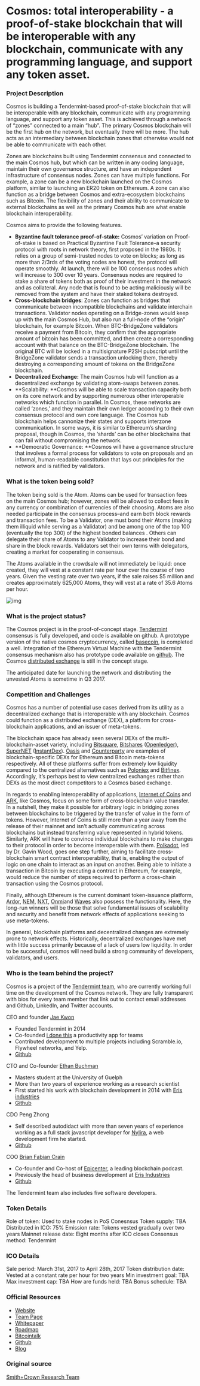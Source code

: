 # Cosmos: total interoperability - a proof-of-stake blockchain that will be interoperable with any blockchain, communicate with any programming language, and support any token asset.

### Project Description

Cosmos is building a Tendermint-based proof-of-stake blockchain that will be interoperable with any blockchain, communicate with any programming language, and support any token asset. This is achieved through a network of “zones” connected to a main “hub”. The primary Cosmos blockchain will be the first hub on the network, but eventually there will be more. The hub acts as an intermediary between blockchain zones that otherwise would not be able to communicate with each other.

Zones are blockchains built using Tendermint consensus and connected to the main Cosmos hub, but which can be written in any coding language, maintain their own governance structure, and have an independent infrastructure of consensus nodes. Zones can have multiple functions. For example, a zone can be a new blockchain launched on the Cosmos platform, similar to launching an ER20 token on Ethereum. A zone can also function as a bridge between Cosmos and extra-ecosystem blockchains such as Bitcoin. The flexibility of zones and their ability to communicate to external blockchains as well as the primary Cosmos hub are what enable blockchain interoperability.

Cosmos aims to provide the following features.

- **Byzantine fault tolerance proof-of-stake:** Cosmos’ variation on Proof-of-stake is based on Practical Byzantine Fault Tolerance–a security protocol with roots in network theory, first proposed in the 1980s. It relies on a group of semi-trusted nodes to vote on blocks; as long as more than 2/3rds of the voting nodes are honest, the protocol will operate smoothly.  At launch, there will be 100 consensus nodes which will increase to 300 over 10 years. Consensus nodes are required to stake a share of tokens both as proof of their investment in the network and as collateral. Any node that is found to be acting maliciously will be removed from the system and have their staked tokens destroyed.
- **Cross-blockchain bridges**: Zones can function as bridges that communicate between incompatible blockchains and validate interchain transactions. Validator nodes operating on a Bridge-zones would keep up with the main Cosmos Hub, but also run a full-node of the “origin” blockchain, for example Bitcoin. When BTC-BridgeZone validators receive a payment from Bitcoin, they confirm that the appropriate amount of bitcoin has been committed, and then create a corresponding account with that balance on the BTC-BridgeZone blockchain. The original BTC will be locked in a multisignature P2SH pubscript until the BridgeZone validator sends a transaction unlocking them, thereby destroying a corresponding amount of tokens on the BridgeZone blockchain.
- **Decentralized Exchange:** The main Cosmos hub will function as a decentralized exchange by validating atom-swaps between zones.
- **Scalability: **Cosmos will be able to scale transaction capacity both on its core network and by supporting numerous other interoperable networks which function in parallel. In Cosmos, these networks are called ‘zones,’ and they maintain their own ledger according to their own consensus protocol and own core language. The Cosmos hub blockchain helps cannonize their states and supports interzone communication. In some ways, it is similar to Ethereum’s sharding proposal, though in Cosmos, the ‘shards’ can be other blockchains that can fail without compromising the network.
- **Democratic Governance: **Cosmos will have a governance structure that involves a formal process for validators to vote on proposals and an informal, human-readable constitution that lays out principles for the network and is ratified by validators.

### What is the token being sold?

The token being sold is the Atom. Atoms can be used for transaction fees on the main Cosmos hub; however, zones will be allowed to collect fees in any currency or combination of currencies of their choosing. Atoms are also needed participate in the consensus process–and earn both block rewards and transaction fees. To be a Validator, one must bond their Atoms (making them illiquid while serving as a Validator) and be among one of the top 100 (eventually the top 300) of the highest bonded balances . Others can delegate their share of Atoms to any Validator to increase their bond and share in the block rewards. Validators set their own terms with delegators, creating a market for cooperating in consensus.

The Atoms available in the crowdsale will not immediately be liquid: once created, they will vest at a constant rate per hour over the course of two years. Given the vesting rate over two years, if the sale raises $5 million and creates approximately 625,000 Atoms, they will vest at a rate of 35.6 Atoms per hour.

![img](distribution.jpg)

### What is the project status?

The Cosmos project is in the proof-of-concept stage. [Tendermint](https://github.com/tendermint/tendermint) consensus is fully developed, and code is available on github. A prototype version of the native cosmos cryptocurrency, called [basecoin](https://github.com/tendermint/basecoin), is completed a well. Integration of the Ethereum Virtual Machine with the Tendermint consensus mechanism also has prototype code available on [github](https://github.com/tendermint/ethermint). The Cosmos [distributed exchange](https://github.com/cosmos/cosmos/blob/master/DEX.md) is still in the concept stage.

The anticipated date for launching the network and distributing the unvested Atoms is sometime in Q3 2017.

### Competition and Challenges

Cosmos has a number of potential use cases derived from its utility as a decentralized exchange that is interoperable with any blockchain. Cosmos could function as a distributed exchange (DEX), a platform for cross-blockchain applications, and an issuer of meta-tokens.

The blockchain space has already seen several DEXs of the multi-blockchain-asset variety, including  [Bitsquare](https://bitsquare.io/), [Bitshares](https://www.smithandcrown.com/currency/bitshares/) ([Openledger](https://openledger.io/)), [SuperNET](https://supernet.org/en) ([InstantDex](https://www.instantdex.org/)). [Oasis](https://pro.oasisdex.com/) and [Counterparty](http://counterparty.io/) are examples of blockchain-specific DEXs for Ethereum and Bitcoin meta-tokens respectively. All of these platforms suffer from extremely low liquidity compared to the centralized alternatives such as [Poloniex](https://poloniex.com/) and [Bitfinex](https://www.bitfinex.com/). Accordingly, it’s perhaps best to view centralized exchanges rather than DEXs as the most direct competitors to a Cosmos based exchange.

In regards to enabling interoperability of applications, [Internet of Coins](https://www.smithandcrown.com/internet-coins-enabling-cross-chain-economies-hybrid-tokens/) and [ARK](https://ark.io/), like Cosmos, focus on some form of cross-blockchain value transfer. In a nutshell, they make it possible for arbitrary logic in bridging zones between blockchains to be triggered by the transfer of value in the form of tokens. However, Internet of Coins is still more than a year away from the release of their mainnet and isn’t actually communicating across blockchains but instead transferring value represented in hybrid tokens. Similarly, ARK will have to convince individual blockchains to make changes to their protocol in order to become interoperable with them. [Polkadot](http://polkadot.io/), led by Dr. Gavin Wood, goes one step further, aiming to facilitate cross-blockchain smart contract interoperability, that is, enabling the output of logic on one chain to interact as an input on another. Being able to initiate a transaction in Bitcoin by executing a contract in Ethereum, for example, would reduce the number of steps required to perform a cross-chain transaction using the Cosmos protocol.

Finally, although Ethereum is the current dominant token-issuance platform, [Ardor](https://www.ardorplatform.org/), [NEM](https://www.smithandcrown.com/new-economy-movement-nem/), [NXT](https://www.smithandcrown.com/currency/nxt/), [Onmi](http://www.omnilayer.org/)and [Waves](https://www.smithandcrown.com/waves-raises-2-million-on-first-day-of-ico/) also possess the functionality. Here, the long-run winners will be those that solve fundamental issues of scalability and security and benefit from network effects of applications seeking to use meta-tokens.

In general, blockchain platforms and decentralized changes are extremely prone to network effects. Historically, decentralized exchanges have met with little success primarily because of a lack of users low liquidity. In order to be successful, cosmos will need build a strong community of developers, validators, and users.

### Who is the team behind the project?

Cosmos is a project of the [Tendermint team](https://tendermint.com/about), who are currently working full time on the development of the Cosmos network. They are fully transparent with bios for every team member that link out to contact email addresses and Github, LinkedIn, and Twitter accounts.

CEO and founder [Jae Kwon](https://www.linkedin.com/in/yjkwon/)

- Founded Tendermint in 2014
- Co-founded [i done this](https://home.idonethis.com/?gclid=COXrove-3tICFQiSfgodAFcDbQ) a productivity app for teams
- Contributed development to multiple projects including Scramble.io, Flywheel networks, and Yelp.
- [Github](https://github.com/jaekwon?tab=overview&from=2009-12-01&to=2009-12-31)

CTO and Co-founder [Ethan Buchman](https://www.linkedin.com/in/ethan-buchman-10b34944/)

- Masters student at the University of Guelph
- More than two years of experience working as a research scientist
- First started his work with blockchain development in 2014 with [Eris industries](https://monax.io/platform/)
- [Github](https://github.com/ebuchman)

CDO Peng Zhong

- Self described autodidact with more than seven years of experience working as a full stack javascript developer for [Nylira](https://nylira.com/), a web development firm he started.
- [Github](https://github.com/nylira)

COO [Brian Fabian Crain](https://www.linkedin.com/in/bfcrain/)

- Co-founder and Co-host of [Epicenter](http://epicenterbitcoin.com/), a leading blockchain podcast.
- Previously the head of business development at [Eris Industries](https://monax.io/platform/)
- [Github](https://github.com/crainbf)

The Tendermint team also includes five software developers.

### Token Details

Role of token:	 		Used to stake nodes in PoS Conesnsus
Token supply:	 		TBA
Distributed in ICO:	 	75%
Emission rate:	 		Tokens vested gradually over two years
Mainnet release date:     	Eight months after ICO closes
Consensus method:	 	Tendermint

### ICO Details

Sale period:				March 31st, 2017 to April 28th, 2017
Token distribution date:	Vested at a constant rate per hour for two years
Min investment goal:     	TBA
Max investment cap:	 	TBA
How are funds held:	 	TBA
Bonus schedule:	 		TBA

### Official Resources

- [Website](https://cosmos.network/)
- [Team Page](https://tendermint.com/about)
- [Whitepaper](https://cosmos.network/whitepaper)
- [Roadmap](https://cosmos.network/blog/cosmos-roadmap)
- [Bitcointalk](https://bitcointalk.org/index.php?topic=1607111.new#new)
- [Github](https://github.com/cosmos/cosmos)
- [Blog](https://github.com/cosmos/cosmos)

### Original source

[Smith+Crown Research Team](https://www.smithandcrown.com/sale/cosmos/)